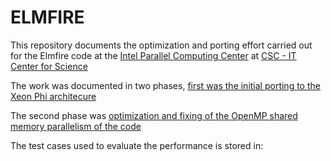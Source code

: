 # ELMFIRE

This repository documents the optimization and porting effort carried out for the Elmfire code at the [Intel Parallel Computing Center](https://software.intel.com/en-us/ipcc) at [CSC - IT Center for Science](https://www.csc.fi) 


The work was documented in two phases, [first was the initial porting to the Xeon Phi architecure](Initial_porting.md)

The second phase was [optimization and fixing of the OpenMP shared memory parallelism of the code](Optimization.md)

The test cases used to evaluate the performance is stored in:

